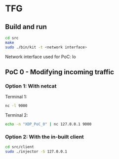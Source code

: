 # TFG
## Build and run
```bash
cd src
make
sudo ./bin/kit -t <network interface>
```
Network interface used for PoC: lo

## PoC 0 - Modifying incoming traffic
### Option 1: With netcat
Terminal 1:
```bash
nc -l 9000
```
Terminal 2:
```bash
echo -n "XDP_PoC_0" | nc 127.0.0.1 9000
```
### Option 2: With the in-built client
```bash
cd src/client
sudo ./injector -S 127.0.0.1
```
